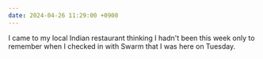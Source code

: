 ```yaml
---
date: 2024-04-26 11:29:00 +0900
---
```


I came to my local Indian restaurant thinking I hadn't been this week only to remember when I checked in with Swarm that I was here on Tuesday.
